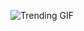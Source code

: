 ![Trending GIF](https://media0.giphy.com/media/v1.Y2lkPThiYjIxNzcyNzV6ejZidWlha21mYnVyZWllNmZlNmx0cm11dTQ5a3RmZTFkOWlvcCZlcD12MV9naWZzX3NlYXJjaCZjdD1n/NHUONhmbo448/giphy.gif)
